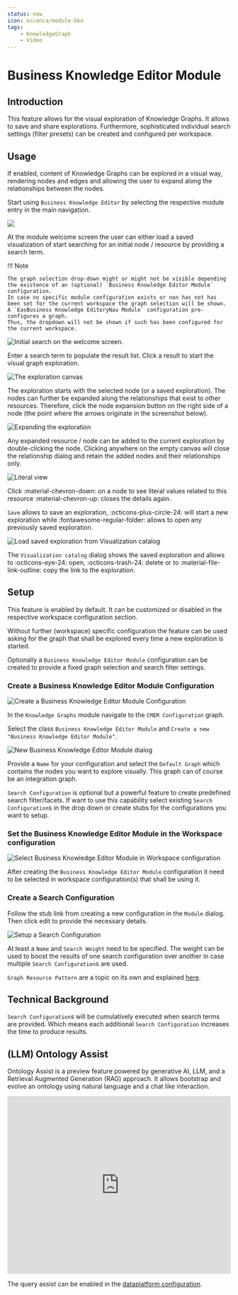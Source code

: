 ```yaml
---
status: new
icon: eccenca/module-bke
tags:
    - KnowledgeGraph
    - Video
---
```


# Business Knowledge Editor Module

## Introduction

This feature allows for the visual exploration of Knowledge Graphs.
It allows to save and share explorations.
Furthermore, sophisticated individual search settings (filter presets) can be created and configured per workspace.

## Usage

If enabled, content of Knowledge Graphs can be explored in a visual way, rendering nodes and edges and allowing the user to expand along the relationships between the nodes.

Start using `Business Knowledge Editor` by selecting the respective module entry in the main navigation.

![](easynav-start.png)

At the module welcome screen the user can either load a saved visualization of start searching for an initial node / resource by providing a search term.

!!! Note

    The graph selection drop-down might or might not be visible depending the existence of an (optional) `Business Knowledge Editor Module` configuration.
    In case no specific module configuration exists or non has not has been set for the current workspace the graph selection will be shown.
    A `EasBusiness Knowledge EditoryNav Module` configuration pre-configures a graph.
    Thus, the dropdown will not be shown if such has been configured for the current workspace.

![Initial search on the welcome screen.](easynav-welcome-search.png)

Enter a search term to populate the result list.
Click a result to start the visual graph exploration.

![The exploration canvas](easynav-canvas.png)

The exploration starts with the selected node (or a saved exploration).
The nodes can further be expanded along the relationships that exist to other resources.
Therefore, click the node expansion button on the right side of a node (the point where the arrows originate in the screenshot below).

![Expanding the exploration](easynav-exploration-expand.png)

Any expanded resource / node can be added to the current exploration by double-clicking the node.
Clicking anywhere on the empty canvas will close the relationship dialog and retain the added nodes and their relationships only.

![Literal view](easynav-literal-inline.png)

Click :material-chevron-down: on a node to see literal values related to this resource :material-chevron-up: closes the details again.

`Save` allows to save an exploration, :octicons-plus-circle-24: will start a new exploration while :fontawesome-regular-folder: allows to open any previously saved exploration.

![Load saved exploration from `Visualization catalog`](easynav-visualization-catalog.png)

The `Visualization catalog` dialog shows the saved exploration and allows to :octicons-eye-24: open, :octicons-trash-24: delete or to :material-file-link-outline: copy the link to the exploration.

## Setup

This feature is enabled by default.
It can be customized or disabled in the respective workspace configuration section.

Without further (workspace) specific configuration the feature can be used asking for the graph that shall be explored every time a new exploration is started.

Optionally a `Business Knowledge Editor Module` configuration can be created to provide a fixed graph selection and search filter settings.

### Create a Business Knowledge Editor Module Configuration

![Create a `Business Knowledge Editor Module` Configuration](easynav-config-EasyNavModule.png)

In the `Knowledge Graphs` module navigate to the `CMEM Configuration` graph.

Select the class `Business Knowledge Editor Module` and `Create a new "Business Knowledge Editor Module"`.

![New `Business Knowledge Editor Module` dialog](easynav-config-newEasyNavModule-dialog.png)

Provide a `Name` for your configuration and select the `Default Graph` which contains the nodes you want to explore visually.
This graph can of course be an integration graph.

`Search Configuration` is optional but a powerful feature to create predefined search filter/facets.
If want to use this capability select existing `Search Configuration`s in the drop down or create stubs for the configurations you want to setup.

### Set the Business Knowledge Editor Module in the Workspace configuration

![Select `Business Knowledge Editor Module` in `Workspace` configuration](easynav-config-select-in-workspace.png)

After creating the `Business Knowledge Editor Module` configuration it need to be selected in workspace configuration(s) that shall be using it.

### Create a Search Configuration

Follow the stub link from creating a new configuration in the `Module` dialog.
Then click edit to provide the necessary details.

![Setup a `Search Configuration`](easynav-config-search-config-dialog.png)

At least a `Name` and `Search Weight` need to be specified.
The weight can be used to boost the results of one search configuration over another in case multiple `Search Configuration`s are used.

`Graph Resource Pattern` are a topic on its own and explained [here](../../deploy-and-configure/configuration/explore/graph-resource-pattern/index.md).

## Technical Background

`Search Configuration`s will be cumulatively executed when search terms are provided.
Which means each additional `Search Configuration` increases the time to produce results.

## (LLM) Ontology Assist

Ontology Assist is a preview feature powered by generative AI, LLM, and a Retrieval Augmented Generation (RAG) approach.
It allows bootstrap and evolve an ontology using natural language and a chat like interaction.

<div class="video-wrapper">
    <iframe
        width="100%"
        height="400px"
        src="https://www.youtube.com/embed/s3Ghri4LZL0?si=YH4nqSeIfHwhpgBA"
        title="YouTube video player"
        frameborder="0"
        allow="accelerometer; autoplay; clipboard-write; encrypted-media; gyroscope; picture-in-picture; web-share"
        allowfullscreen></iframe>
</div>

The query assist can be enabled in the [dataplatform configuration](../../deploy-and-configure/configuration/explore/dataplatform/application-full.md#llm-assistant-supported).
